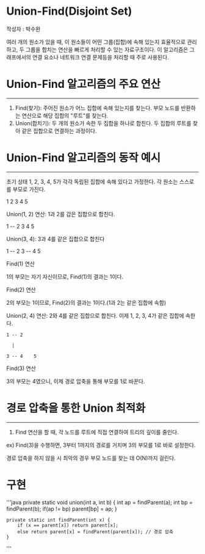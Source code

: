 # Union-Find(Disjoint Set)
작성자 : 박수완

여러 개의 원소가 있을 때, 이 원소들이 어떤 그룹(집합)에 속해 있는지 효율적으로 관리하고, 두 그룹을 합치는 연산을 빠르게 처리할 수 있는 자료구조이다. 이 알고리즘은 그래프에서의 연결 요소나 네트워크 연결
문제등을 처리할 때 주로 사용된다.


# Union-Find 알고리즘의 주요 연산
---

1. Find(찾기): 주어진 원소가 어느 집합에 속해 있는지를 찾는다. 부모 노드를 반환하는 연산으로 해당 집합의 "루트"를 찾는다.
2. Union(합치기): 두 개의 원소가 속한 두 집합을 하나로 합친다. 두 집합의 루트를 찾아 같은 집합으로 연결하는 과정이다.

# Union-Find 알고리즘의 동작 예시
---

초기 상태 1, 2, 3, 4, 5가 각각 독립된 집합에 속해 있다고 가정한다. 각 원소는 스스로를 부모로 가진다.

1    2    3    4    5

Union(1, 2) 연산: 1과 2를 갑은 집합으로 합친다.

1 -- 2    3    4    5

Union(3, 4): 3과 4를 같은 집합으로 합친다

1 -- 2    3 -- 4    5

Find(1) 연산

1의 부모는 자기 자신이므로, Find(1)의 결과는 1이다.

Find(2) 연산

2의 부모는 1이므로, Find(2)의 결과는 1이다.(1과 2는 같은 집합에 속함)

Union(2, 4) 연산: 2와 4를 같은 집합으로 합친다. 이제 1, 2, 3, 4가 같은 집합에 속한다.

    1 -- 2

      |
      
    3 -- 4    5

Find(3) 연산

3의 부모는 4였으니, 이제 경로 압축을 통해 부모를 1로 바꾼다.

# 경로 압축을 통한 Union 최적화
---
1. Find 연산을 할 때, 각 노드를 루트에 직접 연결하여 트리의 깊이를 줄인다.
   
ex) Find(3)을 수행하면, 3부터 1까지의 경로를 거치며 3의 부모를 1로 바로 설정한다.

경로 압축을 하지 않을 시 최악의 경우 부모 노드를 찾는 데 O(N)까지 걸린다.

# 구현

'''java
    private static void union(int a, int b) {
        int ap = findParent(a);
        int bp = findParent(b);
        if(ap != bp) parent[bp] = ap;
    }

    private static int findParent(int x) {
        if (x == parent[x]) return parent[x];
        else return parent[x] = findParent(parent[x]); // 경로 압축
    }

'''
